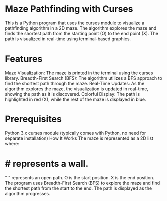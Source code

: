 # Maze Pathfinding with Curses

This is a Python program that uses the curses module to visualize a pathfinding algorithm in a 2D maze. The algorithm explores the maze and finds the shortest path from the starting point (O) to the end point (X). The path is visualized in real-time using terminal-based graphics.

# Features

Maze Visualization: The maze is printed in the terminal using the curses library.
Breadth-First Search (BFS): The algorithm utilizes a BFS approach to find the shortest path through the maze.
Real-Time Updates: As the algorithm explores the maze, the visualization is updated in real-time, showing the path as it is discovered.
Colorful Display: The path is highlighted in red (X), while the rest of the maze is displayed in blue.

# Prerequisites
Python 3.x
curses module (typically comes with Python, no need for separate installation)
How It Works
The maze is represented as a 2D list where:

# # represents a wall.
" " represents an open path.
O is the start position.
X is the end position.
The program uses Breadth-First Search (BFS) to explore the maze and find the shortest path from the start to the end. The path is displayed as the algorithm progresses.
